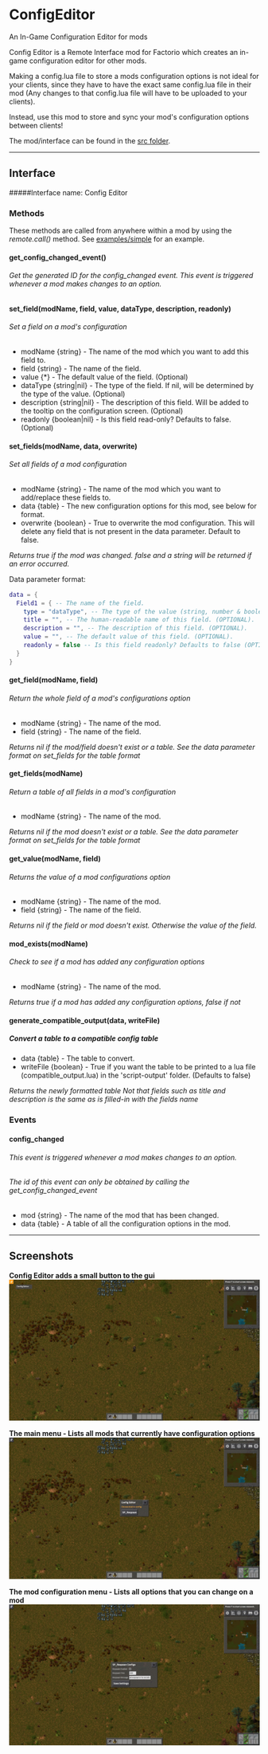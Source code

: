 # ConfigEditor
An In-Game Configuration Editor for mods

Config Editor is a Remote Interface mod for Factorio which creates an in-game configuration editor for other mods.

Making a config.lua file to store a mods configuration options is not ideal for your clients, since they have to have the exact same config.lua file in their mod (Any changes to that config.lua file will have to be uploaded to your clients).

Instead, use this mod to store and sync your mod's configuration options between clients!


The mod/interface can be found in the [src folder](src/).

---
## Interface

#####Interface name:
Config Editor

### Methods
These methods are called from anywhere within a mod by using the _remote.call()_ method.
See [examples/simple](examples/Simple/control.lua#L66) for an example.

#### get_config_changed_event()
###### Get the generated ID for the config_changed event. This event is triggered whenever a mod makes changes to an option.

#### set_field(modName,  field, value, dataType, description, readonly)
###### Set a field on a mod's configuration
* modName     {string}      - The name of the mod which you want to add this field to.
* field       {string}      - The name of the field.
* value       {*}           - The default value of the field. (Optional)
* dataType    {string|nil}  - The type of the field. If nil, will be determined by the type of the value. (Optional)
* description {string|nil}  - The description of this field. Will be added to the tooltip on the configuration screen. (Optional)
* readonly    {boolean|nil} - Is this field read-only? Defaults to false. (Optional)

#### set_fields(modName, data, overwrite)
###### Set all fields of a mod configuration
* modName     {string}      - The name of the mod which you want to add/replace these fields to.
* data        {table}       - The new configuration options for this mod, see below for format.
* overwrite   {boolean}     - True to overwrite the mod configuration. This will delete any field that is not present in the data parameter. Default to false.

*Returns true if the mod was changed. false and a string will be returned if an error occurred.*
 
Data parameter format:
```lua
data = {
  Field1 = { -- The name of the field.
    type = "dataType", -- The type of the value (string, number & boolean is currently supported).
    title = "", -- The human-readable name of this field. (OPTIONAL).
    description = "", -- The description of this field. (OPTIONAL).
    value = "", -- The default value of this field. (OPTIONAL).
    readonly = false -- Is this field readonly? Defaults to false (OPTIONAL).
  }
}
```

#### get_field(modName, field)
###### Return the whole field of a mod's configurations option
* modName   {string} - The name of the mod.
* field     {string} - The name of the field.

*Returns nil if the mod/field doesn't exist or a table. See the data parameter format on set_fields for the table format*

#### get_fields(modName)
###### Return a table of all fields in a mod's configuration
* modName   {string} - The name of the mod.

*Returns nil if the mod doesn't exist or a table. See the data parameter format on set_fields for the table format*

#### get_value(modName, field)
###### Returns the value of a mod configurations option
* modName   {string} - The name of the mod.
* field     {string} - The name of the field.

*Returns nil if the field or mod doesn't exist. Otherwise the value of the field.*

#### mod_exists(modName)
###### Check to see if a mod has added any configuration options
* modName   {string} - The name of the mod.

*Returns true if a mod has added any configuration options, false if not*

#### generate_compatible_output(data, writeFile)
##### Convert a table to a compatible config table
* data			{table}		- The table to convert.
* writeFile		{boolean}	- True if you want the table to be printed to a lua file (compatible_output.lua) in the 'script-output' folder. (Defaults to false)

*Returns the newly formatted table*
*Not that fields such as title and description is the same as is filled-in with the fields name*

### Events
#### config_changed
###### This event is triggered whenever a mod makes changes to an option.
###### *The id of this event can only be obtained by calling the get_config_changed_event*
* mod  {string} - The name of the mod that has been changed.
* data {table}  - A table of all the configuration options in the mod.

------
## Screenshots

**Config Editor adds a small button to the gui**
![](media/GUIButton.jpg "Config Editor adds a small button to the gui")

**The main menu - Lists all mods that currently have configuration options**
![](media/EditorMenu.jpg "The main menu - Lists all mods that currently have configuration options")

**The mod configuration menu - Lists all options that you can change on a mod**
![](media/ConfigMenu.jpg "The mod configuration menu - Lists all options that you can change")
